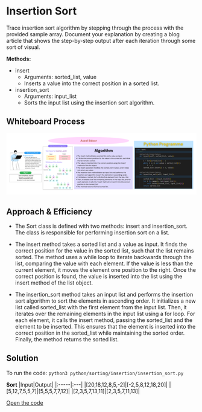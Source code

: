 # Insertion Sort
 Trace insertion sort algorithm by stepping through the process with the provided sample array. Document your explanation by creating a blog article that shows the step-by-step output after each iteration through some sort of visual.

**Methods:**
- insert
  - Arguments: sorted_list, value
  - Inserts a value into the correct position in a sorted list.
- insertion_sort
  - Arguments: input_list
  - Sorts the input list using the insertion sort algorithm.

## Whiteboard Process
![insertion](./Insertion%20Sort.png)

## Approach & Efficiency
- The Sort class is defined with two methods: insert and insertion_sort. The class is responsible for performing insertion sort on a list.

- The insert method takes a sorted list and a value as input. It finds the correct position for the value in the sorted list, such that the list remains sorted. The method uses a while loop to iterate backwards through the list, comparing the value with each element. If the value is less than the current element, it moves the element one position to the right. Once the correct position is found, the value is inserted into the list using the insert method of the list object.

- The insertion_sort method takes an input list and performs the insertion sort algorithm to sort the elements in ascending order. It initializes a new list called sorted_list with the first element from the input list. Then, it iterates over the remaining elements in the input list using a for loop. For each element, it calls the insert method, passing the sorted_list and the element to be inserted. This ensures that the element is inserted into the correct position in the sorted_list while maintaining the sorted order. Finally, the method returns the sorted list.

## Solution
To run the code: `python3 python/sorting/insertion/insertion_sort.py`

**Sort**
|Input|Output|
|:-----|:---|
|[20,18,12,8,5,-2]|[-2,5,8,12,18,20]|
|[5,12,7,5,5,7]|[5,5,5,7,7,12]|
|[2,3,5,7,13,11]|[2,3,5,7,11,13]|

[Open the code](./insertion_sort.py)